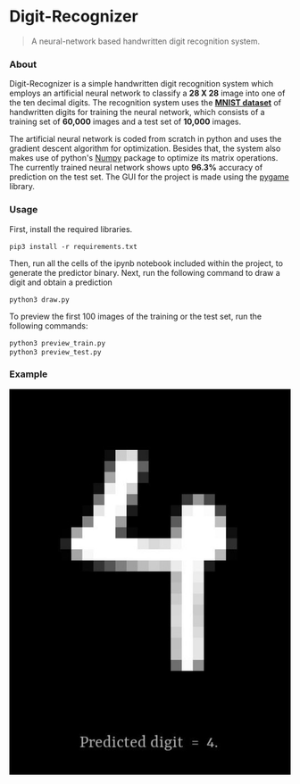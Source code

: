 # Digit-Recognizer

> A neural-network based handwritten digit recognition system.

### About

Digit-Recognizer is a simple handwritten digit recognition system which employs an artificial neural network to classify a <b>28 X 28</b> image into one of the ten decimal digits.
The recognition system uses the <b>[MNIST dataset](http://yann.lecun.com/exdb/mnist/)</b> of handwritten digits for training the neural network, which consists of a training set of <b>60,000</b> images and a test set of <b>10,000</b> images.

The artificial neural network is coded from scratch in python and uses the gradient descent algorithm for optimization. Besides that, the system also makes use of python's [Numpy](https://www.numpy.org/) package to optimize its matrix operations.
The currently trained neural network shows upto <b>96.3%</b> accuracy of prediction on the test set. The GUI for the project is made using the [pygame](https://www.pygame.org/) library.
    
### Usage
First, install the required libraries.

    pip3 install -r requirements.txt
    
Then, run all the cells of the ipynb notebook included within the project, to generate the predictor binary.
Next, run the following command to draw a digit and obtain a prediction

    python3 draw.py
    
 To preview the first 100 images of the training or the test set, run the following commands:
 
    python3 preview_train.py
    python3 preview_test.py

### Example
![](assets/example.jpeg)
